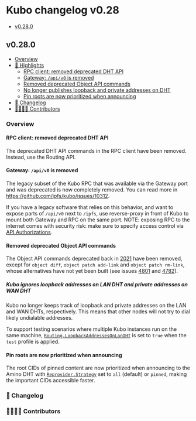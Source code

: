 # Kubo changelog v0.28

- [v0.28.0](#v0280)

## v0.28.0

- [Overview](#overview)
- [🔦 Highlights](#-highlights)
  - [RPC client: removed deprecated DHT API](#rpc-client-removed-deprecated-dht-api)
  - [Gateway: `/api/v0` is removed](#gateway-apiv0-is-removed)
  - [Removed deprecated Object API commands](#removed-deprecated-object-api-commands)
  - [No longer publishes loopback and private addresses on DHT](#no-longer-publishes-loopback-and-private-addresses-on-dht)
  - [Pin roots are now prioritized when announcing](#pin-roots-are-now-prioritized-when-announcing)
- [📝 Changelog](#-changelog)
- [👨‍👩‍👧‍👦 Contributors](#-contributors)

### Overview

#### RPC client: removed deprecated DHT API

The deprecated DHT API commands in the RPC client have been removed. Instead, use the Routing API.

#### Gateway: `/api/v0` is removed

The legacy subset of the Kubo RPC that was available via the Gateway port and was deprecated is now completely removed. You can read more in <https://github.com/ipfs/kubo/issues/10312>.

If you have a legacy software that relies on this behavior, and want to expose parts of `/api/v0` next to `/ipfs`, use reverse-proxy in front of Kubo to mount both Gateway and RPC on the same port. NOTE: exposing RPC to the internet comes with security risk: make sure to specify access control via [API.Authorizations](https://github.com/ipfs/kubo/blob/master/docs/config.md#apiauthorizations).

#### Removed deprecated Object API commands

The Object API commands deprecated back in [2021](https://github.com/ipfs/kubo/issues/7936) have been removed, except for `object diff`, `object patch add-link` and `object patch rm-link`, whose alternatives have not yet been built (see issues [4801](https://github.com/ipfs/kubo/issues/4801) and [4782](https://github.com/ipfs/kubo/issues/4782)).

##### Kubo ignores loopback addresses on LAN DHT and private addresses on WAN DHT

Kubo no longer keeps track of loopback and private addresses on the LAN and WAN DHTs, respectively. This means that other nodes will not try to dial likely undialable addresses.

To support testing scenarios where multiple Kubo instances run on the same machine, [`Routing.LoopbackAddressesOnLanDHT`](https://github.com/ipfs/kubo/blob/master/docs/config.md#routingloopbackaddressesonlandht) is set to `true` when the `test` profile is applied.

#### Pin roots are now prioritized when announcing

The root CIDs of pinned content are now prioritized when announcing to the Amino DHT with [`Reprovider.Strategy`](https://github.com/ipfs/kubo/blob/master/docs/config.md#reproviderstrategy) set to `all` (default) or `pinned`, making the important CIDs accessible faster.

### 📝 Changelog

### 👨‍👩‍👧‍👦 Contributors
